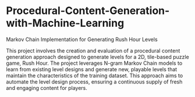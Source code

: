# Procedural-Content-Generation-with-Machine-Learning

Markov Chain Implementation for Generating Rush Hour Levels

This project involves the creation and evaluation of a procedural content generation approach designed to generate levels for a 2D, tile-based puzzle game, Rush Hour. The project leverages N-gram Markov Chain models to learn from existing level designs and generate new, playable levels that maintain the characteristics of the training dataset. This approach aims to automate the level design process, ensuring a continuous supply of fresh and engaging content for players.
